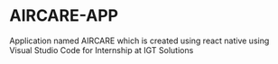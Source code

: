 # AIRCARE-APP
Application named AIRCARE which is created using react native using Visual Studio Code for Internship at IGT Solutions
